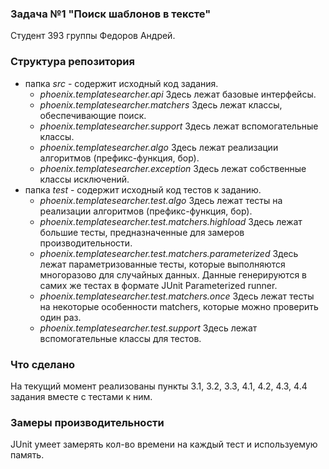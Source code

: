 ### Задача №1 "Поиск шаблонов в тексте"
Студент 393 группы Федоров Андрей.

### Структура репозитория

- папка *src* - содержит исходный код задания.
	* *phoenix.templatesearcher.api*
	        Здесь лежат базовые интерфейсы.
	* *phoenix.templatesearcher.matchers*
		    Здесь лежат классы, обеспечивающие поиск.
	* *phoenix.templatesearcher.support*
		    Здесь лежат вспомогательные классы.
	* *phoenix.templatesearcher.algo*
	        Здесь лежат реализации алгоритмов (префикс-функция, бор).
	* *phoenix.templatesearcher.exception*
	        Здесь лежат собственные классы исключений.
- папка *test* - содержит исходный код тестов к заданию.
	* *phoenix.templatesearcher.test.algo*
	        Здесь лежат тесты на реализации алгоритмов (префикс-функция, бор).
	* *phoenix.templatesearcher.test.matchers.highload*
			Здесь лежат большие тесты, предназначенные для замеров производительности.
	* *phoenix.templatesearcher.test.matchers.parameterized*
            Здесь лежат параметризованные тесты, которые выполняются многоразово для случайных данных. Данные генерируются в самих же тестах в формате JUnit Parameterized runner.
	* *phoenix.templatesearcher.test.matchers.once*
		    Здесь лежат тесты на некоторые особенности matchers, которые можно проверить один раз.
	* *phoenix.templatesearcher.test.support*
		    Здесь лежат вспомогательные классы для тестов.

### Что сделано

На текущий момент реализованы пункты 3.1, 3.2, 3.3, 4.1, 4.2, 4.3, 4.4 задания вместе с тестами к ним.

### Замеры производительности

JUnit умеет замерять кол-во времени на каждый тест и используемую память.